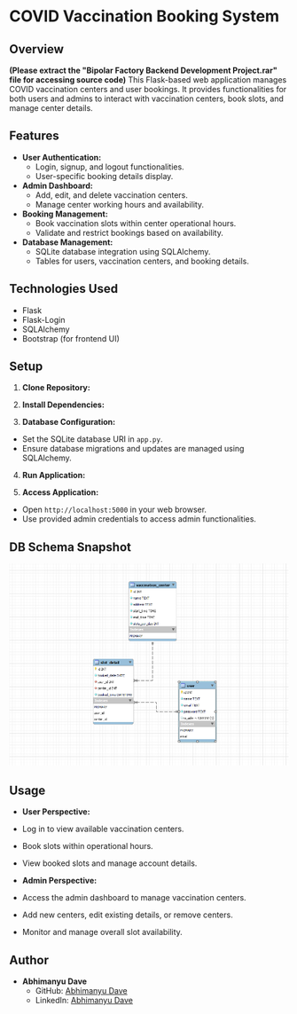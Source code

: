 # COVID Vaccination Booking System

## Overview

**(Please extract the "Bipolar Factory Backend Development Project.rar" file for accessing source code)** This Flask-based web application manages COVID vaccination centers and user bookings. It provides functionalities for both users and admins to interact with vaccination centers, book slots, and manage center details.

## Features

- **User Authentication:**
  - Login, signup, and logout functionalities.
  - User-specific booking details display.
- **Admin Dashboard:**
  - Add, edit, and delete vaccination centers.
  - Manage center working hours and availability.
- **Booking Management:**
  - Book vaccination slots within center operational hours.
  - Validate and restrict bookings based on availability.
- **Database Management:**
  - SQLite database integration using SQLAlchemy.
  - Tables for users, vaccination centers, and booking details.

## Technologies Used

- Flask
- Flask-Login
- SQLAlchemy
- Bootstrap (for frontend UI)

## Setup

1. **Clone Repository:**

2. **Install Dependencies:**

3. **Database Configuration:**
- Set the SQLite database URI in `app.py`.
- Ensure database migrations and updates are managed using SQLAlchemy.

4. **Run Application:**

5. **Access Application:**
- Open `http://localhost:5000` in your web browser.
- Use provided admin credentials to access admin functionalities.

## DB Schema Snapshot
![DB Schema Snapshot](https://github.com/AbhiD98/Covid-Vaccination-Slot-Booking-Flask-WebAPP/blob/main/DB%20Schema%20Snapshot%20.png)

## Usage

- **User Perspective:**
- Log in to view available vaccination centers.
- Book slots within operational hours.
- View booked slots and manage account details.

- **Admin Perspective:**
- Access the admin dashboard to manage vaccination centers.
- Add new centers, edit existing details, or remove centers.
- Monitor and manage overall slot availability.

## Author
- **Abhimanyu Dave**
  - GitHub: [Abhimanyu Dave](https://github.com/AbhiD98)
  - LinkedIn: [Abhimanyu Dave](https://www.linkedin.com/in/abhimanyu-dave-9b1038175/)
